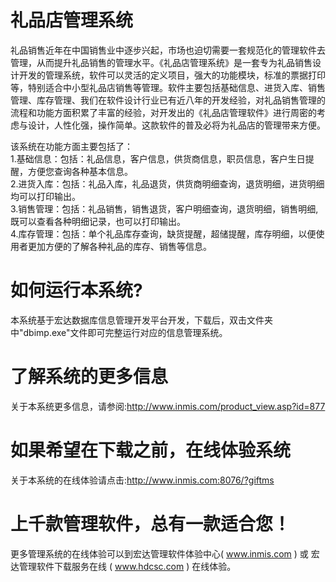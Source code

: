 # 礼品店管理系统

 礼品销售近年在中国销售业中逐步兴起，市场也迫切需要一套规范化的管理软件去管理，从而提升礼品销售的管理水平。《礼品店管理系统》是一套专为礼品销售设计开发的管理系统，软件可以灵活的定义项目，强大的功能模块，标准的票据打印等，特别适合中小型礼品店销售等管理。软件主要包括基础信息、进货入库、销售管理、库存管理、我们在软件设计行业已有近八年的开发经验，对礼品销售管理的流程和功能方面积累了丰富的经验，对开发出的《礼品店管理软件》进行周密的考虑与设计，人性化强，操作简单。这款软件的普及必将为礼品店的管理带来方便。
 
该系统在功能方面主要包括了：   
1.基础信息：包括：礼品信息，客户信息，供货商信息，职员信息，客户生日提醒，方便您查询各种基本信息。  
2.进货入库：包括：礼品入库，礼品退货，供货商明细查询，退货明细，进货明细均可以打印输出。  
3.销售管理：包括：礼品销售，销售退货，客户明细查询，退货明细，销售明细,既可以查看各种明细记录，也可以打印输出。  
4.库存管理：包括：单个礼品库存查询，缺货提醒，超储提醒，库存明细，以便使用者更加方便的了解各种礼品的库存、销售等信息。  
 
# 如何运行本系统?

本系统基于宏达数据库信息管理开发平台开发，下载后，双击文件夹中"dbimp.exe"文件即可完整运行对应的信息管理系统。

# 了解系统的更多信息

关于本系统更多信息，请参阅:http://www.inmis.com/product_view.asp?id=877

# 如果希望在下载之前，在线体验系统

关于本系统的在线体验请点击:http://www.inmis.com:8076/?giftms

# 上千款管理软件，总有一款适合您！

更多管理系统的在线体验可以到宏达管理软件体验中心( www.inmis.com ) 或 宏达管理软件下载服务在线 ( www.hdcsc.com ) 在线体验。

